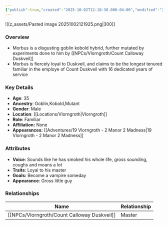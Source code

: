 ```yaml
---
{"publish":true,"created":"2025-10-02T12:18:30.000-04:00","modified":"2025-10-03T10:15:49.512-04:00","published":"2025-10-03T10:15:49.512-04:00","cssclasses":"","Age":"35","Ancestry":["Goblin","Kobold","Mutant"],"Gender":"Male","Location":["[[Vlorngroth]]"],"Role":["Familiar"],"Affiliation":["None"],"Appearances":["[[19 Vlorngroth - 2 Manor 2 Madness]]"]}
---
```



![[z_assets/Pasted image 20251002121925.png|300]]

### Overview
- Morbus is a disgusting goblin kobold hybrid, further mutated by experiments done to him by [[NPCs/Vlorngroth/Count Calloway Duskveil]]
- Morbus is fiercely loyal to Duskveil, and claims to be the longest tenured familiar in the employe of Count Duskveil with 16 dedicated years of service

### Key Details
- **Age**: 35
- **Ancestry**: Goblin,Kobold,Mutant
- **Gender**: Male
- **Location**: [[Locations/Vlorngroth\|Vlorngroth]]
- **Role**: Familiar
- **Affiliation:** None
- **Appearances:** [[Adventures/19 Vlorngroth - 2 Manor 2 Madness\|19 Vlorngroth - 2 Manor 2 Madness]]

### Attributes
- **Voice**: Sounds like he has smoked his whole life, gross sounding, coughs and moans a lot
- **Traits**: Loyal to his master
- **Goals:** Become a vampire someday
- **Appearance**: Gross little guy

### Relationships

| Name                        | Relationship |
| --------------------------- | ------------ |
| [[NPCs/Vlorngroth/Count Calloway Duskveil]] | Master       |
